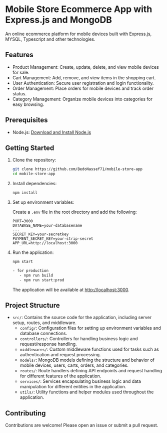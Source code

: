 # Mobile Store Ecommerce App with Express.js and MongoDB

An online ecommerce platform for mobile devices built with Express.js, MYSQL, Typescript and other technologies.

## Features

- Product Management: Create, update, delete, and view mobile devices for sale.
- Cart Management: Add, remove, and view items in the shopping cart.
- User Authentication: Secure user registration and login functionality.
- Order Management: Place orders for mobile devices and track order status.
- Category Management: Organize mobile devices into categories for easy browsing.

## Prerequisites

- Node.js: [Download and Install Node.js](https://nodejs.org/)

## Getting Started

1. Clone the repository:

   ```bash
   git clone https://github.com/BedoNassef71/mobile-store-app
   cd mobile-store-app
   ```

2. Install dependencies:

   ```bash
   npm install
   ```

3. Set up environment variables:

   Create a `.env` file in the root directory and add the following:

   ```env
   PORT=3000
   DATABASE_NAME=your-databasename
   ...
   SECRET_KEY=your-secretkey
   PAYMENT_SECRET_KEY=your-strip-secret
   APP_URL=http://localhost:3000
   ```

4. Run the application:

   ```bash
   npm start
   
   - for production
      - npm run build
      - npm run start:prod
   ```

   The application will be available at [http://localhost:3000](http://localhost:3000).

## Project Structure

- `src/`: Contains the source code for the application, including server setup, routes, and middleware.
  - `config/`: Configuration files for setting up environment variables and database connections.
  - `controllers/`: Controllers for handling business logic and request/response handling.
  - `middlewares/`: Custom middleware functions used for tasks such as authentication and request processing.
  - `models/`: MongoDB models defining the structure and behavior of mobile devices, users, carts, orders, and categories.
  - `routes/`: Route handlers defining API endpoints and request handling for different features of the application.
  - `services/`: Services encapsulating business logic and data manipulation for different entities in the application.
  - `utils/`: Utility functions and helper modules used throughout the application.

## Contributing

Contributions are welcome! Please open an issue or submit a pull request.